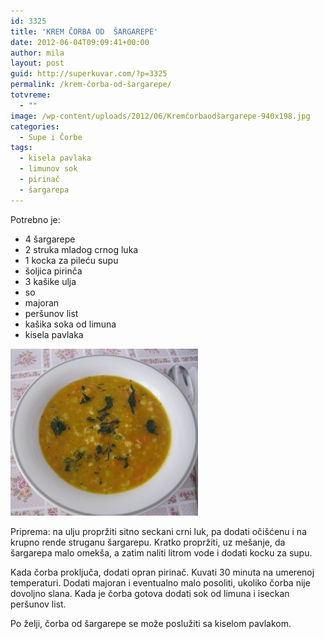 ```yaml
---
id: 3325
title: 'KREM ČORBA OD  ŠARGAREPE'
date: 2012-06-04T09:09:41+00:00
author: mila
layout: post
guid: http://superkuvar.com/?p=3325
permalink: /krem-čorba-od-šargarepe/
totvreme:
  - ""
image: /wp-content/uploads/2012/06/Kremčorbaodšargarepe-940x198.jpg
categories:
  - Supe i Čorbe
tags:
  - kisela pavlaka
  - limunov sok
  - pirinač
  - šargarepa
---
```

Potrebno je:

  * 4 šargarepe
  * 2 struka mladog crnog luka
  * 1 kocka za pileću supu
  * šoljica pirinča
  * 3 kašike ulja
  * so
  * majoran
  * peršunov list
  * kašika soka od limuna
  * kisela pavlaka

<img class="alignnone size-medium wp-image-3326" title="Kremčorbaodšargarepe" src="/wp-content/uploads/2012/06/Kremčorbaodšargarepe-e1338651808776-300x267.jpg" alt="" width="300" height="267" /> 

Priprema: na ulju propržiti sitno seckani crni luk, pa dodati očišćenu i na krupno rende struganu šargarepu. Kratko propržiti, uz mešanje, da šargarepa malo omekša, a zatim naliti litrom vode i dodati kocku za supu.

Kada čorba proključa, dodati opran pirinač. Kuvati 30 minuta na umerenoj temperaturi. Dodati majoran i eventualno malo posoliti, ukoliko čorba nije dovoljno slana. Kada je čorba gotova dodati sok od limuna i iseckan peršunov list.

Po želji, čorba od šargarepe se može poslužiti sa kiselom pavlakom.